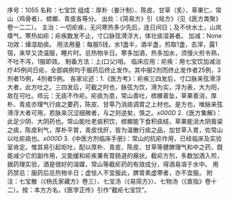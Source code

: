 序号：1055
名称：七宝饮
组成：厚朴（姜汁制）、陈皮、甘草（炙）、草果仁、常山（鸡骨者）、槟榔、青皮各等分。
出处：《简易方》引《局方》（见《医方类聚》卷一二二）。
主治：一切疟疾，无问寒热多少先后，连日间日；及不伏水土，山岚瘴气，寒热如疟；疟疾数发不止，寸口脉弦滑浮大，体壮痰湿甚者。
加减：None
功效：燥湿劫痰。
用法用量：每服5钱，水1盏半，酒半盏，煎取1盏，去滓，露1宿，来早又烫温服，睡片时。忌热物半日。寒多加酒，热多加水，须慢火煎令熟，不吐不泻，1服即效。
制备方法：上(口父)咀。
临床应用：疟疾：用七宝饮加减治疗45例间日疟，全部病例均于服药后终止发作。其中服2剂而终止发作者25例，3剂者15例，4剂者5例。
各家论述：1.《医方考》：疟疾三四发后，寸口脉来弦滑浮大者，此方吐之。三四发后，可截之时也，脉弦为饮，滑为实，浮为表，大为阳，故在可吐。师云：无痰不作疟。疟痰为患，常山善吐，槟榔善坠，草果善消，厚朴、青皮亦理气行痰之要药，陈皮、甘草乃消痰调胃之上材也。是方也，唯脉来弦滑浮大者可用，若脉来沉涩细微者，与之则逆矣，慎之。_x000D_
2.《医方集解》：此足少阴、大阴药也。常山能吐老痰积饮，槟榔能下食积痰结，草果能消大阴膏粱之痰，陈皮利气，厚朴平胃，青皮伐肝，皆为温散行痰之品，加甘草入胃，佐常山以吐疟痰也。_x000D_
3.《中医方剂临床手册》：常山的抗疟作用，已经临床及实验室肯定。惟其易引起呕吐，配以厚朴、青皮、陈皮、甘草等健脾理气和中之药，既能减少它的副作用，又能缓和疟疾兼有胃肠道的癥状。截疟方剂，多数加酒入煎，据药理实验，酒是很好的溶媒，常山等截疟药的有效成分，得酒易溶于水中。
用药禁忌：服药后忌热物半日；虚怯人不宜服此，脾胃素虚寒者，亦不宜服。
附注：七宝散（《杨氏家藏方》卷三）、七宝汤（《易简方》）、七物汤（《直指》卷十二）。按：本方方名，《医学正传》引作“截疟七宝饮”。
